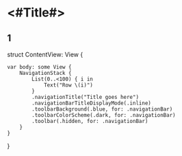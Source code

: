 #  <#Title#>

## 1

struct ContentView: View {
    
    var body: some View {
        NavigationStack {
            List(0..<100) { i in
                Text("Row \(i)")
            }
            .navigationTitle("Title goes here")
            .navigationBarTitleDisplayMode(.inline)
            .toolbarBackground(.blue, for: .navigationBar)
            .toolbarColorScheme(.dark, for: .navigationBar)
            .toolbar(.hidden, for: .navigationBar)
        }
    }
}

##

